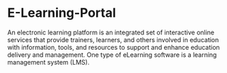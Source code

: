 # E-Learning-Portal
An electronic learning platform is an integrated set of interactive online services that provide trainers, learners, and others involved in education with information, tools, and resources to support and enhance education delivery and management. One type of eLearning software is a learning management system (LMS).
